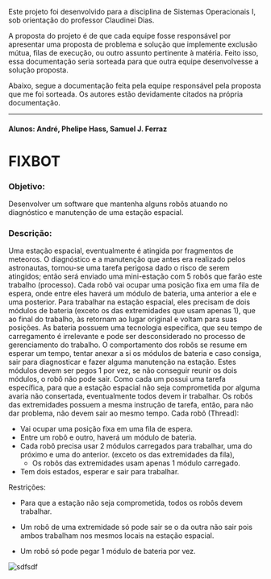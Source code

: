 Este projeto foi desenvolvido para a disciplina de Sistemas Operacionais I, sob orientação do professor Claudinei Dias.

A proposta do projeto é de que cada equipe fosse responsável por apresentar uma proposta de problema e solução que implemente exclusão mútua, filas de execução, ou outro assunto pertinente à matéria. Feito isso, essa documentação seria sorteada para que outra equipe desenvolvesse a solução proposta.

Abaixo, segue a documentação feita pela equipe responsável pela proposta que me foi sorteada. Os autores estão devidamente citados na própria documentação.

<hr>

#### Alunos: André, Phelipe Hass, Samuel J. Ferraz
# FIXBOT

### Objetivo:
Desenvolver um software que mantenha alguns robôs atuando no diagnóstico
e manutenção de uma estação espacial.

### Descrição:
Uma estação espacial, eventualmente é atingida por fragmentos de
meteoros. O diagnóstico e a manutenção que antes era realizado pelos astronautas,
tornou-se uma tarefa perigosa dado o risco de serem atingidos; então será enviado
uma mini-estação com 5 robôs que farão este trabalho (processo).
Cada robô vai ocupar uma posição fixa em uma fila de espera, onde entre
eles haverá um módulo de bateria, uma anterior a ele e uma posterior. Para
trabalhar na estação espacial, eles precisam de dois módulos de bateria (exceto os
das extremidades que usam apenas 1), que ao final do trabalho, às retornam ao
lugar original e voltam para suas posições. As bateria possuem uma tecnologia
específica, que seu tempo de carregamento é irrelevante e pode ser
desconsiderado no processo de gerenciamento do trabalho.
O comportamento dos robôs se resume em esperar um tempo, tentar anexar
a si os módulos de bateria e caso consiga, sair para diagnosticar e fazer alguma
manutenção na estação. Estes módulos devem ser pegos 1 por vez, se não
conseguir reunir os dois módulos, o robô não pode sair.
Como cada um possui uma tarefa específica, para que a estação espacial
não seja comprometida por alguma avaria não consertada, eventualmente todos
devem ir trabalhar. Os robôs das extremidades possuem a mesma instrução de
tarefa, então, para não dar problema, não devem sair ao mesmo tempo.
Cada robô (Thread):

* Vai ocupar uma posição fixa em uma fila de espera.
* Entre um robô e outro, haverá um módulo de bateria.
* Cada robô precisa usar 2 módulos carregados para trabalhar, uma do próximo e uma do anterior. (exceto os das extremidades da fila),
    * Os robôs das extremidades usam apenas 1 módulo carregado.
* Tem dois estados, esperar e sair para trabalhar.

Restrições:
* Para que a estação não seja comprometida, todos os robôs devem trabalhar.

* Um robô de uma extremidade só pode sair se o da outra não sair pois ambos trabalham nos mesmos locais na estação espacial.
* Um robô só pode pegar 1 módulo de bateria por vez.

![sdfsdf](https://i.snag.gy/2Gurla.jpg)